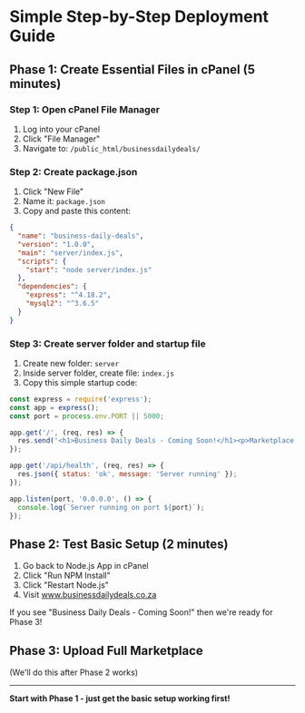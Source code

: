# Simple Step-by-Step Deployment Guide

## Phase 1: Create Essential Files in cPanel (5 minutes)

### Step 1: Open cPanel File Manager
1. Log into your cPanel
2. Click "File Manager" 
3. Navigate to: `/public_html/businessdailydeals/`

### Step 2: Create package.json
1. Click "New File"
2. Name it: `package.json`
3. Copy and paste this content:

```json
{
  "name": "business-daily-deals",
  "version": "1.0.0",
  "main": "server/index.js",
  "scripts": {
    "start": "node server/index.js"
  },
  "dependencies": {
    "express": "^4.18.2",
    "mysql2": "^3.6.5"
  }
}
```

### Step 3: Create server folder and startup file
1. Create new folder: `server`
2. Inside server folder, create file: `index.js`
3. Copy this simple startup code:

```javascript
const express = require('express');
const app = express();
const port = process.env.PORT || 5000;

app.get('/', (req, res) => {
  res.send('<h1>Business Daily Deals - Coming Soon!</h1><p>Marketplace is being deployed...</p>');
});

app.get('/api/health', (req, res) => {
  res.json({ status: 'ok', message: 'Server running' });
});

app.listen(port, '0.0.0.0', () => {
  console.log(`Server running on port ${port}`);
});
```

## Phase 2: Test Basic Setup (2 minutes)
1. Go back to Node.js App in cPanel
2. Click "Run NPM Install"
3. Click "Restart Node.js"
4. Visit www.businessdailydeals.co.za

If you see "Business Daily Deals - Coming Soon!" then we're ready for Phase 3!

## Phase 3: Upload Full Marketplace
(We'll do this after Phase 2 works)

---

**Start with Phase 1 - just get the basic setup working first!**